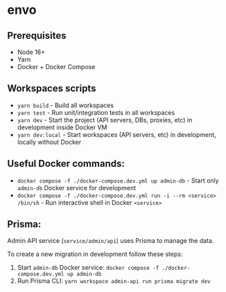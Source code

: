 # envo

## Prerequisites

- Node 16+
- Yarn
- Docker + Docker Compose

## Workspaces scripts

- `yarn build` - Build all workspaces
- `yarn test` - Run unit/integration tests in all workspaces
- `yarn dev` - Start the project (API servers, DBs, proxies, etc) in development inside Docker VM
- `yarn dev:local` - Start workspaces (API servers, etc) in development, locally without Docker

## Useful Docker commands:

- `docker compose -f ./docker-compose.dev.yml up admin-db` - Start only `admin-db` Docker service for development 
- `docker compose -f ./docker-compose.dev.yml run -i --rm <service> /bin/sh` - Run interactive shell in Docker `<service>`

## Prisma:

Admin API service (`service/admin/api`) uses Prisma to manage the data.

To create a new migration in development follow these steps:

1. Start `admin-db` Docker service: `docker compose -f ./docker-compose.dev.yml up admin-db`
2. Run Prisma CLI: `yarn workspace admin-api run prisma migrate dev`
